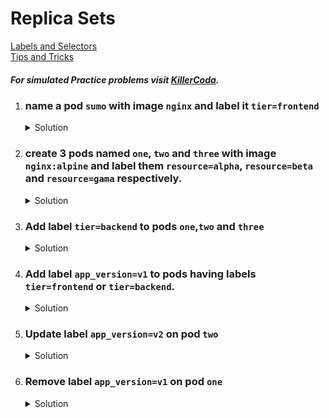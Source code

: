 # Replica Sets

[Labels and Selectors](https://kubernetes.io/docs/concepts/overview/working-with-objects/labels/)
</br>
[Tips and Tricks](../../tips_and_tricks.md)

##### For simulated Practice problems visit [KillerCoda](https://killercoda.com/amitk).

1.  ### name a pod `sumo` with image `nginx` and label it `tier=frontend`
    <details><summary>Solution</summary>
      <p>

      ```bash
      k run sumo --image=nginx --labels=tier=frontend
      ```

      --OR--

      ```bash
      # update metadata of pod yaml
      apiVersion: v1
      kind: Pod
      metadata:
        creationTimestamp: null
        labels: # add label
          tier: frontend
        name: sumo
      spec:
        containers:
        - image: nginx
          name: sumo
          resources: {}
        dnsPolicy: ClusterFirst
        restartPolicy: Always
      status: {}
      ```

      </p>
    </details>

1.  ### create 3 pods named `one`, `two` and `three` with image `nginx:alpine` and label them `resource=alpha`, `resource=beta` and `resource=gama` respectively.
    
    <details><summary>Solution</summary>
      <p>

      ```bash
      k run one --image=nginx:alpine --labels=resource=alpha

      k run two --image=nginx:alpine --labels=resource=beta

      k run three --image=nginx:alpine --labels=resource=gama
      ```

      </p>
    </details>

1.  ### Add label `tier=backend` to pods `one`,`two` and `three`
    <details><summary>Solution</summary>
      <p>

      ```bash
      k label pod one two three tier=backend
      ```

      </p>
    </details>

1.  ### Add label `app_version=v1` to pods having labels `tier=frontend` or `tier=backend`.

    <details><summary>Solution</summary>
      <p>

      ```bash
      k label pod -l "tier in (frontend,backend)" app_version=v1
      ```

      </p>
    </details>

1. ### Update label `app_version=v2` on pod `two`

    <details><summary>Solution</summary>
      <p>

      ```bash
      k label pod two app_version=v2 --overwrite
      ```

      </p>
    </details>

1. ### Remove label `app_version=v1` on pod `one`

    <details><summary>Solution</summary>
      <p>

      ```bash
      k label pod one app_version=v1-
      ```

      </p>
    </details>
